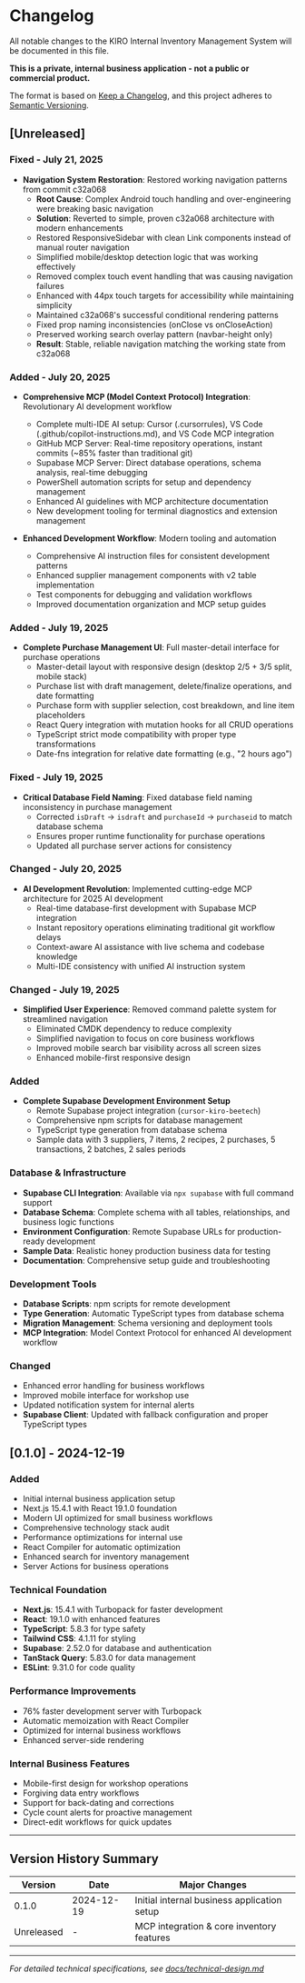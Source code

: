 # Changelog

All notable changes to the KIRO Internal Inventory Management System will be documented in this file.

**This is a private, internal business application - not a public or commercial product.**

The format is based on [Keep a Changelog](https://keepachangelog.com/en/1.0.0/),
and this project adheres to [Semantic Versioning](https://semver.org/spec/v2.0.0.html).

## [Unreleased]

### Fixed - July 21, 2025

- **Navigation System Restoration**: Restored working navigation patterns from commit c32a068
  - **Root Cause**: Complex Android touch handling and over-engineering were breaking basic navigation
  - **Solution**: Reverted to simple, proven c32a068 architecture with modern enhancements
  - Restored ResponsiveSidebar with clean Link components instead of manual router navigation
  - Simplified mobile/desktop detection logic that was working effectively
  - Removed complex touch event handling that was causing navigation failures
  - Enhanced with 44px touch targets for accessibility while maintaining simplicity
  - Maintained c32a068's successful conditional rendering patterns
  - Fixed prop naming inconsistencies (onClose vs onCloseAction)
  - Preserved working search overlay pattern (navbar-height only)
  - **Result**: Stable, reliable navigation matching the working state from c32a068

### Added - July 20, 2025

- **Comprehensive MCP (Model Context Protocol) Integration**: Revolutionary AI development workflow
  - Complete multi-IDE AI setup: Cursor (.cursorrules), VS Code (.github/copilot-instructions.md), and VS Code MCP integration
  - GitHub MCP Server: Real-time repository operations, instant commits (~85% faster than traditional git)
  - Supabase MCP Server: Direct database operations, schema analysis, real-time debugging
  - PowerShell automation scripts for setup and dependency management
  - Enhanced AI guidelines with MCP architecture documentation
  - New development tooling for terminal diagnostics and extension management

- **Enhanced Development Workflow**: Modern tooling and automation
  - Comprehensive AI instruction files for consistent development patterns
  - Enhanced supplier management components with v2 table implementation
  - Test components for debugging and validation workflows
  - Improved documentation organization and MCP setup guides

### Added - July 19, 2025

- **Complete Purchase Management UI**: Full master-detail interface for purchase operations
  - Master-detail layout with responsive design (desktop 2/5 + 3/5 split, mobile stack)
  - Purchase list with draft management, delete/finalize operations, and date formatting
  - Purchase form with supplier selection, cost breakdown, and line item placeholders
  - React Query integration with mutation hooks for all CRUD operations
  - TypeScript strict mode compatibility with proper type transformations
  - Date-fns integration for relative date formatting (e.g., "2 hours ago")

### Fixed - July 19, 2025

- **Critical Database Field Naming**: Fixed database field naming inconsistency in purchase management
  - Corrected `isDraft` → `isdraft` and `purchaseId` → `purchaseid` to match database schema
  - Ensures proper runtime functionality for purchase operations
  - Updated all purchase server actions for consistency

### Changed - July 20, 2025

- **AI Development Revolution**: Implemented cutting-edge MCP architecture for 2025 AI development
  - Real-time database-first development with Supabase MCP integration
  - Instant repository operations eliminating traditional git workflow delays
  - Context-aware AI assistance with live schema and codebase knowledge
  - Multi-IDE consistency with unified AI instruction system

### Changed - July 19, 2025

- **Simplified User Experience**: Removed command palette system for streamlined navigation
  - Eliminated CMDK dependency to reduce complexity
  - Simplified navigation to focus on core business workflows
  - Improved mobile search bar visibility across all screen sizes
  - Enhanced mobile-first responsive design

### Added

- **Complete Supabase Development Environment Setup**
  - Remote Supabase project integration (`cursor-kiro-beetech`)
  - Comprehensive npm scripts for database management
  - TypeScript type generation from database schema
  - Sample data with 3 suppliers, 7 items, 2 recipes, 2 purchases, 5 transactions, 2 batches, 2 sales periods

### Database & Infrastructure

- **Supabase CLI Integration**: Available via `npx supabase` with full command support
- **Database Schema**: Complete schema with all tables, relationships, and business logic functions
- **Environment Configuration**: Remote Supabase URLs for production-ready development
- **Sample Data**: Realistic honey production business data for testing
- **Documentation**: Comprehensive setup guide and troubleshooting

### Development Tools

- **Database Scripts**: npm scripts for remote development
- **Type Generation**: Automatic TypeScript types from database schema
- **Migration Management**: Schema versioning and deployment tools
- **MCP Integration**: Model Context Protocol for enhanced AI development workflow

### Changed

- Enhanced error handling for business workflows
- Improved mobile interface for workshop use
- Updated notification system for internal alerts
- **Supabase Client**: Updated with fallback configuration and proper TypeScript types

## [0.1.0] - 2024-12-19

### Added

- Initial internal business application setup
- Next.js 15.4.1 with React 19.1.0 foundation
- Modern UI optimized for small business workflows
- Comprehensive technology stack audit
- Performance optimizations for internal use
- React Compiler for automatic optimization
- Enhanced search for inventory management
- Server Actions for business operations

### Technical Foundation

- **Next.js**: 15.4.1 with Turbopack for faster development
- **React**: 19.1.0 with enhanced features
- **TypeScript**: 5.8.3 for type safety
- **Tailwind CSS**: 4.1.11 for styling
- **Supabase**: 2.52.0 for database and authentication
- **TanStack Query**: 5.83.0 for data management
- **ESLint**: 9.31.0 for code quality

### Performance Improvements

- 76% faster development server with Turbopack
- Automatic memoization with React Compiler
- Optimized for internal business workflows
- Enhanced server-side rendering

### Internal Business Features

- Mobile-first design for workshop operations
- Forgiving data entry workflows
- Support for back-dating and corrections
- Cycle count alerts for proactive management
- Direct-edit workflows for quick updates

---

## Version History Summary

| Version    | Date       | Major Changes                               |
| ---------- | ---------- | ------------------------------------------- |
| 0.1.0      | 2024-12-19 | Initial internal business application setup |
| Unreleased | -          | MCP integration & core inventory features   |

---

_For detailed technical specifications, see [docs/technical-design.md](./docs/technical-design.md)_
